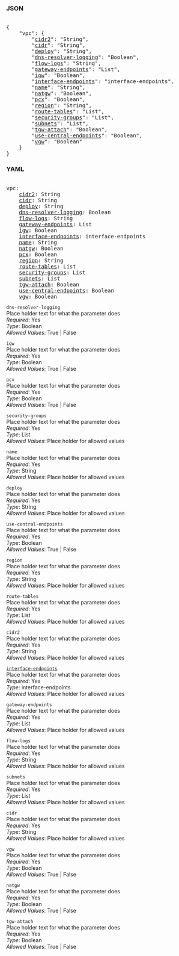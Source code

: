 ### JSON 
<pre> 
{
    "vpc": {
        "<a href=#cidr2>cidr2</a>": "String", 
        "<a href=#cidr>cidr</a>": "String", 
        "<a href=#deploy>deploy</a>": "String", 
        "<a href=#dns-resolver-logging>dns-resolver-logging</a>": "Boolean", 
        "<a href=#flow-logs>flow-logs</a>": "String", 
        "<a href=#gateway-endpoints>gateway-endpoints</a>": "List", 
        "<a href=#igw>igw</a>": "Boolean", 
        "<a href=#interface-endpoints>interface-endpoints</a>": "interface-endpoints", 
        "<a href=#name>name</a>": "String", 
        "<a href=#natgw>natgw</a>": "Boolean", 
        "<a href=#pcx>pcx</a>": "Boolean", 
        "<a href=#region>region</a>": "String", 
        "<a href=#route-tables>route-tables</a>": "List", 
        "<a href=#security-groups>security-groups</a>": "List", 
        "<a href=#subnets>subnets</a>": "List", 
        "<a href=#tgw-attach>tgw-attach</a>": "Boolean", 
        "<a href=#use-central-endpoints>use-central-endpoints</a>": "Boolean", 
        "<a href=#vgw>vgw</a>": "Boolean"
    }
}</pre> 
### YAML 
<pre> 
vpc:
    <a href=#cidr2>cidr2</a>: String
    <a href=#cidr>cidr</a>: String
    <a href=#deploy>deploy</a>: String
    <a href=#dns-resolver-logging>dns-resolver-logging</a>: Boolean
    <a href=#flow-logs>flow-logs</a>: String
    <a href=#gateway-endpoints>gateway-endpoints</a>: List
    <a href=#igw>igw</a>: Boolean
    <a href=#interface-endpoints>interface-endpoints</a>: interface-endpoints
    <a href=#name>name</a>: String
    <a href=#natgw>natgw</a>: Boolean
    <a href=#pcx>pcx</a>: Boolean
    <a href=#region>region</a>: String
    <a href=#route-tables>route-tables</a>: List
    <a href=#security-groups>security-groups</a>: List
    <a href=#subnets>subnets</a>: List
    <a href=#tgw-attach>tgw-attach</a>: Boolean
    <a href=#use-central-endpoints>use-central-endpoints</a>: Boolean
    <a href=#vgw>vgw</a>: Boolean
</pre> 


`dns-resolver-logging`  <a name="dns-resolver-logging"></a> \
Place holder text for what the parameter does \
*Required*: Yes \
*Type*: Boolean \
*Allowed Values*: True | False

`igw`  <a name="igw"></a> \
Place holder text for what the parameter does \
*Required*: Yes \
*Type*: Boolean \
*Allowed Values*: True | False

`pcx`  <a name="pcx"></a> \
Place holder text for what the parameter does \
*Required*: Yes \
*Type*: Boolean \
*Allowed Values*: True | False

`security-groups`  <a name="security-groups"></a> \
Place holder text for what the parameter does \
*Required*: Yes \
*Type*: List \
*Allowed Values*: Place holder for allowed values

`name`  <a name="name"></a> \
Place holder text for what the parameter does \
*Required*: Yes \
*Type*: String \
*Allowed Values*: Place holder for allowed values

`deploy`  <a name="deploy"></a> \
Place holder text for what the parameter does \
*Required*: Yes \
*Type*: String \
*Allowed Values*: Place holder for allowed values

`use-central-endpoints`  <a name="use-central-endpoints"></a> \
Place holder text for what the parameter does \
*Required*: Yes \
*Type*: Boolean \
*Allowed Values*: True | False

`region`  <a name="region"></a> \
Place holder text for what the parameter does \
*Required*: Yes \
*Type*: String \
*Allowed Values*: Place holder for allowed values

`route-tables`  <a name="route-tables"></a> \
Place holder text for what the parameter does \
*Required*: Yes \
*Type*: List \
*Allowed Values*: Place holder for allowed values

`cidr2`  <a name="cidr2"></a> \
Place holder text for what the parameter does \
*Required*: Yes \
*Type*: String \
*Allowed Values*: Place holder for allowed values

<a name= "interface-endpoints" href="mandatory-account-configs/perimeter/vpc/interface-endpoints.md">`interface-endpoints`</a> \
Place holder text for what the parameter does \
*Required*: Yes \
*Type*: interface-endpoints \
*Allowed Values*: Place holder for allowed values

`gateway-endpoints`  <a name="gateway-endpoints"></a> \
Place holder text for what the parameter does \
*Required*: Yes \
*Type*: List \
*Allowed Values*: Place holder for allowed values

`flow-logs`  <a name="flow-logs"></a> \
Place holder text for what the parameter does \
*Required*: Yes \
*Type*: String \
*Allowed Values*: Place holder for allowed values

`subnets`  <a name="subnets"></a> \
Place holder text for what the parameter does \
*Required*: Yes \
*Type*: List \
*Allowed Values*: Place holder for allowed values

`cidr`  <a name="cidr"></a> \
Place holder text for what the parameter does \
*Required*: Yes \
*Type*: String \
*Allowed Values*: Place holder for allowed values

`vgw`  <a name="vgw"></a> \
Place holder text for what the parameter does \
*Required*: Yes \
*Type*: Boolean \
*Allowed Values*: True | False

`natgw`  <a name="natgw"></a> \
Place holder text for what the parameter does \
*Required*: Yes \
*Type*: Boolean \
*Allowed Values*: True | False

`tgw-attach`  <a name="tgw-attach"></a> \
Place holder text for what the parameter does \
*Required*: Yes \
*Type*: Boolean \
*Allowed Values*: True | False

